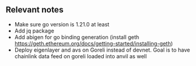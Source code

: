 ## Relevant notes
- Make sure go version is 1.21.0 at least
- Add jq package
- Add abigen for go binding generation (install geth https://geth.ethereum.org/docs/getting-started/installing-geth)
- Deploy eigenlayer and avs on Goreli instead of devnet. Goal is to have chainlink data feed on goreli loaded into anvil as well